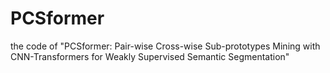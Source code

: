 # PCSformer
the code of "PCSformer: Pair-wise Cross-wise Sub-prototypes Mining with CNN-Transformers for Weakly Supervised Semantic Segmentation"
